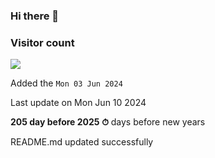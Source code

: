 ### Hi there 👋

### Visitor count

<img src="https://profile-counter.glitch.me/MickaelSuard/count.svg" />

Added the `Mon 03 Jun 2024`

Last update on Mon Jun 10 2024

**205 day before 2025 ⏱** days before new years

                            README.md updated successfully
